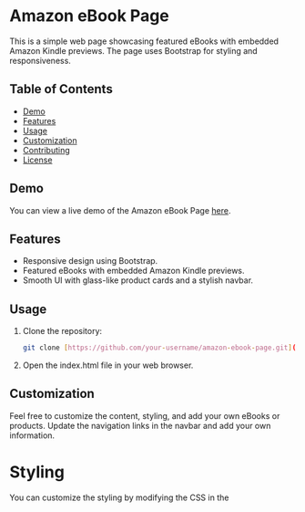 # Amazon eBook Page

This is a simple web page showcasing featured eBooks with embedded Amazon Kindle previews. The page uses Bootstrap for styling and responsiveness.

## Table of Contents

- [Demo](#demo)
- [Features](#features)
- [Usage](#usage)
- [Customization](#customization)
- [Contributing](#contributing)
- [License](#license)

## Demo

You can view a live demo of the Amazon eBook Page [here](https://preetamlenka3.github.io/ebook-site/).

## Features

- Responsive design using Bootstrap.
- Featured eBooks with embedded Amazon Kindle previews.
- Smooth UI with glass-like product cards and a stylish navbar.

## Usage

1. Clone the repository:

   ```bash
   git clone [https://github.com/your-username/amazon-ebook-page.git](https://github.com/preetamlenka3/ebook-site.git)https://github.com/preetamlenka3/ebook-site.git
   ```

2. Open the index.html file in your web browser.

## Customization
Feel free to customize the content, styling, and add your own eBooks or products. Update the navigation links in the navbar and add your own information.

# Styling
You can customize the styling by modifying the CSS in the <style> tag within the index.html file.

# Adding More Products
To add more products, copy the structure of the existing product cards in the index.html file. Update the eBook titles, descriptions, and iframe source links accordingly.

## Contributing
If you'd like to contribute to this project, feel free to open an issue or create a pull request.

## License
This project is licensed under the MIT License - see the LICENSE file for details.

